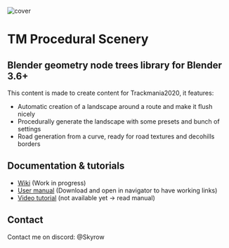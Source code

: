 ![cover](https://github.com/Skyrooow/TM_Procedural_Scenery/blob/main/Images/Cover.png?raw=true)
# TM Procedural Scenery
## Blender geometry node trees library for Blender 3.6+
This content is made to create content for Trackmania2020, it features:
- Automatic creation of a landscape around a route and make it flush nicely
- Procedurally generate the landscape with some presets and bunch of settings
- Road generation from a curve, ready for road textures and decohills borders

## Documentation & tutorials
- [Wiki](https://github.com/Skyrooow/TM-Procedural-Scenery-Lib/wiki) (Work in progress)
- [User manual](https://github.com/Skyrooow/TM_Procedural_Scenery/blob/main/Manual.pdf) (Download and open in navigator to have working links)
- [Video tutorial]() (not available yet -> read manual)

## Contact
Contact me on discord: @Skyrow
